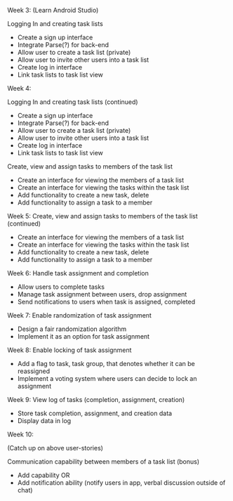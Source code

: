 Week 3:
(Learn Android Studio)

Logging In and creating task lists
- Create a sign up interface
- Integrate Parse(?) for back-end
- Allow user to create a task list (private)
- Allow user to invite other users into a task list
- Create log in interface
- Link task lists to task list view


Week 4:


Logging In and creating task lists (continued)
- Create a sign up interface
- Integrate Parse(?) for back-end
- Allow user to create a task list (private)
- Allow user to invite other users into a task list
- Create log in interface
- Link task lists to task list view



Create, view and assign tasks to members of the task list 
 - Create an interface for viewing the members of a task list
 - Create an interface for viewing the tasks within the task list
 - Add functionality to create a new task, delete
 - Add functionality to assign a task to a member





Week 5:
Create, view and assign tasks to members of the task list (continued)
- Create an interface for viewing the members of a task list
- Create an interface for viewing the tasks within the task list
- Add functionality to create a new task, delete
- Add functionality to assign a task to a member



Week 6:
Handle task assignment and completion
 - Allow users to complete tasks
 - Manage task assignment between users, drop assignment
 - Send notifications to users when task is assigned, completed


Week 7:
Enable randomization of task assignment
 - Design a fair randomization algorithm
 - Implement it as an option for task assignment


Week 8:
Enable locking of task assignment
 - Add a flag to task, task group, that denotes whether it can be reassigned
 - Implement a voting system where users can decide to lock an assignment


Week 9:
View log of tasks (completion, assignment, creation)
 - Store task completion, assignment, and creation data
 - Display data in log

Week 10:

(Catch up on above user-stories)

Communication capability between members of a task list (bonus)
 - Add capability OR
 - Add notification ability (notify users in app, verbal discussion outside of chat)
